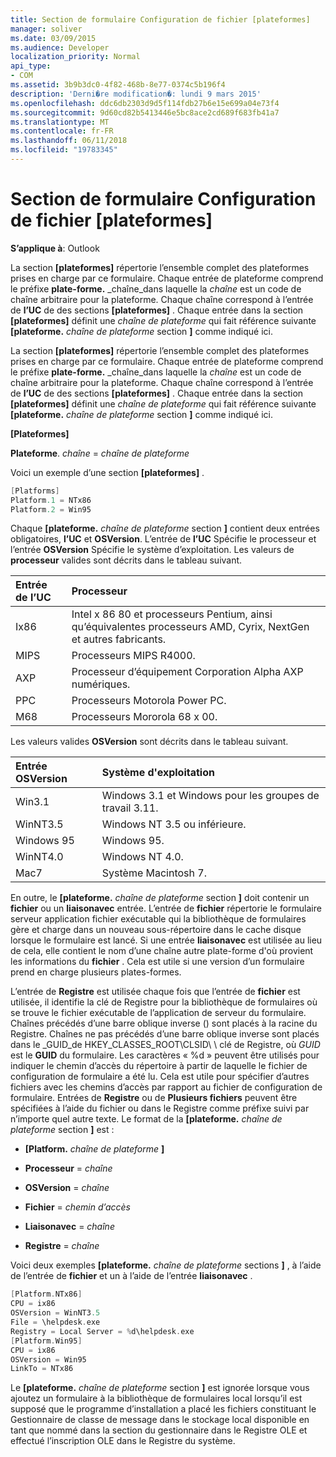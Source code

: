 ```yaml
---
title: Section de formulaire Configuration de fichier [plateformes]
manager: soliver
ms.date: 03/09/2015
ms.audience: Developer
localization_priority: Normal
api_type:
- COM
ms.assetid: 3b9b3dc0-4f82-468b-8e77-0374c5b196f4
description: 'Derni�re modification�: lundi 9 mars 2015'
ms.openlocfilehash: ddc6db2303d9d5f114fdb27b6e15e699a04e73f4
ms.sourcegitcommit: 9d60cd82b5413446e5bc8ace2cd689f683fb41a7
ms.translationtype: MT
ms.contentlocale: fr-FR
ms.lasthandoff: 06/11/2018
ms.locfileid: "19783345"
---
```

# <a name="form-configuration-file-platforms-section"></a>Section de formulaire Configuration de fichier [plateformes]

**S’applique à**: Outlook 
  
La section **[plateformes]** répertorie l’ensemble complet des plateformes prises en charge par ce formulaire. Chaque entrée de plateforme comprend le préfixe **plate-forme.** _chaîne_dans laquelle la _chaîne_ est un code de chaîne arbitraire pour la plateforme. Chaque chaîne correspond à l’entrée de **l’UC** de des sections **[plateformes]** . Chaque entrée dans la section **[plateformes]** définit une _chaîne de plateforme_ qui fait référence suivante **[plateforme.** _chaîne de plateforme_ section **]** comme indiqué ici. 
  
La section **[plateformes]** répertorie l’ensemble complet des plateformes prises en charge par ce formulaire. Chaque entrée de plateforme comprend le préfixe **plate-forme.** _chaîne_dans laquelle la _chaîne_ est un code de chaîne arbitraire pour la plateforme. Chaque chaîne correspond à l’entrée de **l’UC** de des sections **[plateformes]** . Chaque entrée dans la section **[plateformes]** définit une _chaîne de plateforme_ qui fait référence suivante **[plateforme.** _chaîne de plateforme_ section **]** comme indiqué ici. 
  
**[Plateformes]**
  
**Plateforme**. _chaîne_ =  _chaîne de plateforme_
  
Voici un exemple d’une section **[plateformes]** . 
  
```cpp
[Platforms]
Platform.1 = NTx86
Platform.2 = Win95

```

Chaque **[plateforme.** _chaîne de plateforme_ section **]** contient deux entrées obligatoires, **l’UC** et **OSVersion**. L’entrée de **l’UC** Spécifie le processeur et l’entrée **OSVersion** Spécifie le système d’exploitation. Les valeurs de **processeur** valides sont décrits dans le tableau suivant. 
  
|**Entrée de l’UC**|**Processeur**|
|:-----|:-----|
|Ix86  <br/> |Intel x 86 80 et processeurs Pentium, ainsi qu’équivalentes processeurs AMD, Cyrix, NextGen et autres fabricants.  <br/> |
|MIPS  <br/> |Processeurs MIPS R4000.  <br/> |
|AXP  <br/> |Processeur d’équipement Corporation Alpha AXP numériques.  <br/> |
|PPC  <br/> |Processeurs Motorola Power PC.  <br/> |
|M68  <br/> |Processeurs Mororola 68 x 00.  <br/> |
   
Les valeurs valides **OSVersion** sont décrits dans le tableau suivant. 
  
|**Entrée OSVersion**|**Système d'exploitation**|
|:-----|:-----|
|Win3.1  <br/> |Windows 3.1 et Windows pour les groupes de travail 3.11.  <br/> |
|WinNT3.5  <br/> |Windows NT 3.5 ou inférieure.  <br/> |
|Windows 95  <br/> |Windows 95.  <br/> |
|WinNT4.0  <br/> |Windows NT 4.0.  <br/> |
|Mac7  <br/> |Système Macintosh 7.  <br/> |
   
En outre, le **[plateforme.** _chaîne de plateforme_ section **]** doit contenir un **fichier** ou un **liaisonavec** entrée. L’entrée de **fichier** répertorie le formulaire serveur application fichier exécutable qui la bibliothèque de formulaires gère et charge dans un nouveau sous-répertoire dans le cache disque lorsque le formulaire est lancé. Si une entrée **liaisonavec** est utilisée au lieu de cela, elle contient le nom d’une chaîne autre plate-forme d'où provient les informations du **fichier** . Cela est utile si une version d’un formulaire prend en charge plusieurs plates-formes. 
  
L’entrée de **Registre** est utilisée chaque fois que l’entrée de **fichier** est utilisée, il identifie la clé de Registre pour la bibliothèque de formulaires où se trouve le fichier exécutable de l’application de serveur du formulaire. Chaînes précédés d’une barre oblique inverse (\) sont placés à la racine du Registre. Chaînes ne pas précédés d’une barre oblique inverse sont placés dans le _GUID_de HKEY_CLASSES_ROOT\CLSID\ \ clé de Registre, où _GUID_ est le **GUID** du formulaire. Les caractères « %d » peuvent être utilisés pour indiquer le chemin d’accès du répertoire à partir de laquelle le fichier de configuration de formulaire a été lu. Cela est utile pour spécifier d’autres fichiers avec les chemins d’accès par rapport au fichier de configuration de formulaire. Entrées de **Registre** ou de **Plusieurs fichiers** peuvent être spécifiées à l’aide du fichier ou dans le Registre comme préfixe suivi par n’importe quel autre texte. Le format de la **[plateforme.** _chaîne de plateforme_ section **]** est : 
  
- **[Platform.** _chaîne de plateforme_ **]**
    
- **Processeur** =  _chaîne_
    
- **OSVersion** =  _chaîne_
    
- **Fichier** =  _chemin d’accès_
    
- **Liaisonavec** =  _chaîne_
    
- **Registre** =  _chaîne_
  
Voici deux exemples **[plateforme.** _chaîne de plateforme_ sections **]** , à l’aide de l’entrée de **fichier** et un à l’aide de l’entrée **liaisonavec** . 
  
```cpp
[Platform.NTx86]
CPU = ix86
OSVersion = WinNT3.5
File = \helpdesk.exe
Registry = Local Server = %d\helpdesk.exe
[Platform.Win95]
CPU = ix86
OSVersion = Win95
LinkTo = NTx86

```

Le **[plateforme.** _chaîne de plateforme_ section **]** est ignorée lorsque vous ajoutez un formulaire à la bibliothèque de formulaires local lorsqu’il est supposé que le programme d’installation a placé les fichiers constituant le Gestionnaire de classe de message dans le stockage local disponible en tant que nommé dans la section du gestionnaire dans le Registre OLE et effectué l’inscription OLE dans le Registre du système. 
  

